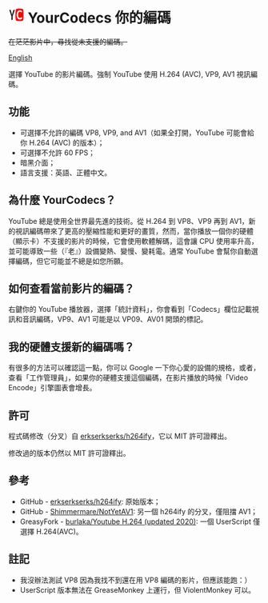 # ![icon](./icons/icon32.png) YourCodecs 你的編碼

<del>在茫茫影片中，尋找從未支援的編碼。</del>

[English](./README.md)

選擇 YouTube 的影片編碼。強制 YouTube 使用 H.264 (AVC), VP9, AV1 視訊編碼。

## 功能

- 可選擇不允許的編碼 VP8, VP9, and AV1（如果全打開，YouTube 可能會給你 H.264 (AVC) 的版本）；
- 可選擇不允許 60 FPS；
- 暗黑介面；
- 語言支援：英語、正體中文。

## 為什麼 YourCodecs？

YouTube 總是使用全世界最先進的技術。從 H.264 到 VP8、VP9 再到 AV1，新的視訊編碼帶來了更高的壓縮性能和更好的畫質，然而，當你播放一個你的硬體（顯示卡）不支援的影片的時候，它會使用軟體解碼，這會讓 CPU 使用率升高，並可能導致一些（『老』）設備變熱、變慢、變耗電。通常 YouTube 會幫你自動選擇編碼，但它可能並不總是如您所願。

## 如何查看當前影片的編碼？

右鍵你的 YouTube 播放器，選擇「統計資料」，你會看到「Codecs」欄位記載視訊和音訊編碼，VP9、AV1 可能是以 VP09、AV01 開頭的標記。

## 我的硬體支援新的編碼嗎？

有很多的方法可以確認這一點，你可以 Google 一下你心愛的設備的規格，或者，查看「工作管理員」，如果你的硬體支援這個編碼，在影片播放的時候「Video Encode」引擎圖表會增長。

## 許可

程式碼修改（分叉）自 [erkserkserks/h264ify](https://github.com/erkserkserks/h264ify)，它以 MIT 許可證釋出。

修改過的版本仍然以 MIT 許可證釋出。

## 參考

- GitHub - [erkserkserks/h264ify](https://github.com/erkserkserks/h264ify): 原始版本；
- GitHub - [Shimmermare/NotYetAV1](https://github.com/Shimmermare/NotYetAV1): 另一個 h264ify 的分叉，僅阻擋 AV1；
- GreasyFork - [burlaka/Youtube H.264 (updated 2020)](https://greasyfork.org/zh-TW/scripts/415692-youtube-h-264-updated-2020): 一個 UserScript 僅選擇 H.264(AVC)。

## 註記

- 我沒辦法測試 VP8 因為我找不到還在用 VP8 編碼的影片，但應該能跑：）
- UserScript 版本無法在 GreaseMonkey 上運行，但 ViolentMonkey 可以。
